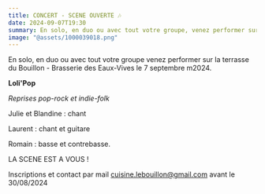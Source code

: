 ```yaml
---
title: CONCERT - SCENE OUVERTE 🎶
date: 2024-09-07T19:30
summary: En solo, en duo ou avec tout votre groupe, venez performer sur la terrasse du Bouillon - Brasserie des Eaux-Vives le 7 septembre 2024
image: "@assets/1000039018.png"
---
```

En solo, en duo ou avec tout votre groupe venez performer sur la terrasse du Bouillon - Brasserie des Eaux-Vives le 7 septembre m2024.

**Loli'Pop** 

*Reprises pop-rock et indie-folk*

Julie et Blandine : chant

Laurent : chant et guitare

Romain : basse et contrebasse.

LA SCENE EST A VOUS !

Inscriptions et contact par mail [cuisine.lebouillon@gmail.com](mailto:cuisine.lebouillon@gmail.com) avant le 30/08/2024
